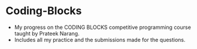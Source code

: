 # Coding-Blocks
- My progress on the CODING BLOCKS competitive programming course taught by Prateek Narang.
- Includes all my practice and the submissions made for the questions.
